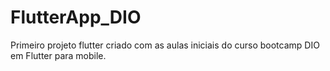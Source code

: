 # FlutterApp_DIO
Primeiro projeto flutter criado com as aulas iniciais do curso bootcamp DIO em Flutter para mobile.
